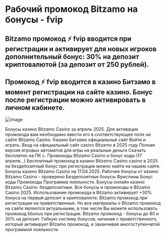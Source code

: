 # Рабочий промокод Bitzamo на бонусы - fvip

## Bitzamo промокод ⚡️ fvip вводится при регистрации и активирует для новых игроков дополнительный бонус: 30% на депозит криптовалютой (за депозит от 250 рублей).

## Промокод ⚡️ fvip вводится в казино Битзамо в момент регистрации на сайте казино. Бонус после регистрации можно активировать в личном кабинете.

![image](https://github.com/user-attachments/assets/b3287bc4-5df2-4d8a-8989-3ba767189495)


Бонусы казино Bitzamo Casino за апрель 2025. Для активации промокода вам необходимо ввести его в соответствующее поле на сайте Bitzamo Casino.
Казино Битзамо официальный сайт Войти и играть. Вход на официальный сайт casino Bitzamo в 2025 году Полная версия игровых автоматов для игры на реальные деньги Скачать бесплатно на ПК с.
Промокоды Bitzamo Casino и бонус коды (17 апреля...) Бесплатный промокод в казино Bitzamo Casino casino в 2025 на бездепозитный бонус при регистрации можно найти на нашем сайте.
Бонусы казино Bitzamo Casino на 17.04.2025.
Рабочие бонусы от казино Bitzamo Casino - проверено Бездепозитные бонусы Фриспины Бонус коды Промокоды Программа лояльности.
Бонусы онлайн казино Bitzamo Casino: бездепозитные. Все бонусы и промокоды в Bitzamo Casino 2025. Использование промокода в Bitzamo активирует +30% бонуса на первый депозит в криптовалюте.
Bitzamo промокод при регистрации на приветственные.
Но все материалы о Bitzamo промокод на сайте являются актуальными, в том числе Вы можете использовать промокод bbonus при регистрации.
Bitzamo промокод - бонусы до 80 и 30% на депозит.
Гибкую систему бонусов, начиная с приветственного, который активирует Bitzamo промокод, и заканчивая многоступенчатой программой лояльности
